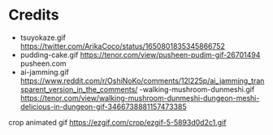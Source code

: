 # Credits

- tsuyokaze.gif https://twitter.com/ArikaCoco/status/1650801835345866752
- pudding-cake.gif https://tenor.com/view/pusheen-pudim-gif-26701494 pusheen.com
- ai-jamming.gif https://www.reddit.com/r/OshiNoKo/comments/12l225p/ai_jamming_transparent_version_in_the_comments/
-walking-mushroom-dunmeshi.gif https://tenor.com/view/walking-mushroom-dunmeshi-dungeon-meshi-delicious-in-dungeon-gif-3466738881157473385

crop animated gif https://ezgif.com/crop/ezgif-5-5893d0d2c1.gif